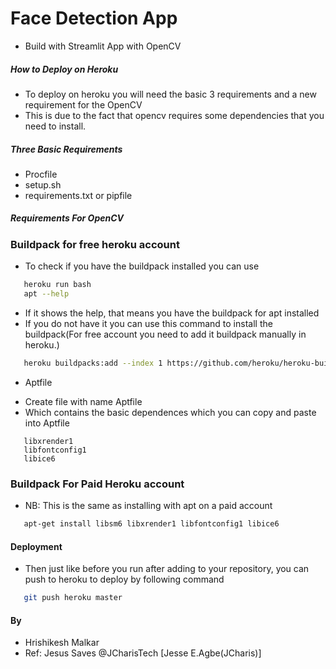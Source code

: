 # Face Detection App
+ Build with Streamlit App with OpenCV

##### How to Deploy on Heroku
+ To deploy on heroku you will need the basic 3 requirements and a new requirement for the OpenCV
+ This is due to the fact that opencv requires some dependencies that you need to install.

##### Three Basic Requirements
+ Procfile
+ setup.sh
+ requirements.txt or pipfile

##### Requirements For OpenCV
###  Buildpack for free heroku account
 - To check if you have the buildpack installed you can use
```bash
   heroku run bash
   apt --help
```
 - If it shows the help, that means you have the buildpack for apt installed
 - If you do not have it you can use this command to install the buildpack(For free account you need to add it buildpack manually in heroku.)
 ```bash
    heroku buildpacks:add --index 1 https://github.com/heroku/heroku-buildpack-apt
 ```

+ Aptfile
- Create file with name Aptfile
- Which contains the basic dependences which you can copy and paste into Aptfile

```libsm6
   libxrender1
   libfontconfig1
   libice6
```
 
### Buildpack For Paid Heroku account
+ NB: This is the same as installing with apt on a paid account

```bash
   apt-get install libsm6 libxrender1 libfontconfig1 libice6
```

#### Deployment
+ Then just like before you run after adding to your repository, you can push to heroku to deploy by following command

```bash
   git push heroku master
```


#### By
+ Hrishikesh Malkar
+ Ref: Jesus Saves @JCharisTech [Jesse E.Agbe(JCharis)] 

